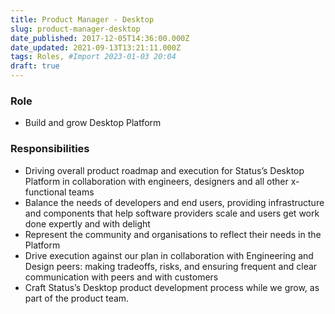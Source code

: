 ```yaml
---
title: Product Manager - Desktop
slug: product-manager-desktop
date_published: 2017-12-05T14:36:00.000Z
date_updated: 2021-09-13T13:21:11.000Z
tags: Roles, #Import 2023-01-03 20:04
draft: true
---
```


### Role

- Build and grow Desktop Platform

### Responsibilities

- Driving overall product roadmap and execution for Status’s Desktop Platform in collaboration with engineers, designers and all other x-functional teams
- Balance the needs of developers and end users, providing infrastructure and components that help software providers scale and users get work done expertly and with delight
- Represent the community and organisations to reflect their needs in the Platform
- Drive execution against our plan in collaboration with Engineering and Design peers: making tradeoffs, risks, and ensuring frequent and clear communication with peers and with customers
- Craft Status’s Desktop product development process while we grow, as part of the product team.
